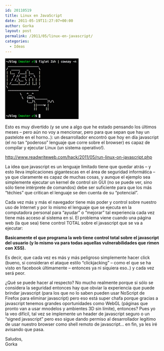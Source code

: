 ```yaml
---
id: 20110519
title: Linux en JavaScript
date: 2011-05-19T11:27:07+00:00
author: Gorka
layout: post
permalink: /2011/05/linux-en-javascript/
categories:
  - Ideas
---
```

<img style="margin: auto;" src="/public/img/2011/05/zsh.jpg" alt="Zsh" />

Esto es muy divertido (y se une a algo que he estado pensando los últimos meses – pero aún no voy a mencionar, pero para que sepan que hay un pastelote en el horno..): un desarrollador encontró que hoy en día javascript (el no tan “poderoso” lenguaje que corre sobre el browser) es capaz de compilar y ejecutar Linux (un sistema operativo!).

http://www.readwriteweb.com/hack/2011/05/run-linux-on-javascript.php

La idea que javascript es un lenguaje limitado tiene que quedar atrás – y esto lleva implicaciones gigantescas en el área de seguridad informática – ya que claramente es capaz de muchas cosas, y aunque el ejemplo sea simplemente ejecutar un kernel de control sin GUI (no se puede ver, sino sólo tiene intérprete de comandos) debe ser suficiente para que los más “téchies” que critican el lenguaje se den cuenta de su “potencial”.

Cada vez más y más el navegador tiene más poder y control sobre nuestro uso de Internet y por lo mismo el lenguaje que se ejecuta en la computadora personal para “ayudar” o “mejorar” tal experiencia cada vez tiene más acceso al sistema en sí. El problema viene cuando una página web (la que sea) tiene control TOTAL sobre el javascript que se va a ejecutar:

**Basicamente el que programa la web tiene control total sobre el javascript del usuario (y lo mismo va para todas aquellas vulnerabilidades que rimen con XSS).**

Es decir, que cada vez es más y más peligroso simplemente hacer click (bueno, si consideran el ataque estilo “clickjacking” – como el que se ha visto en facebook últimamente – entonces ya ni siquiera eso..) y cada vez será peor.

¿Qué se puede hacer al respecto? No mucho realmente porque si sólo se considera la seguridad entonces hay que obviar la experiencia que puede brindar javascript (para los que no lo saben pueden usar NoScript de Firefox para eliminar javascript) pero eso está super chafa porque gracias a javascript tenemos grandes oportunidades como WebGL (páginas que pronto van a usar mnodelos y ambientes 3D sin límite), entonces? Pues yo la veo difícil, tal vez se implemente un header de javascript seguro o un “signed javascript” pero eso sigue dando permiso al desarrollador legítimo de usar nuestro browser como shell remoto de javascript… en fin, ya les iré avisando que pasa.

Saludos,<br />
Gorka
